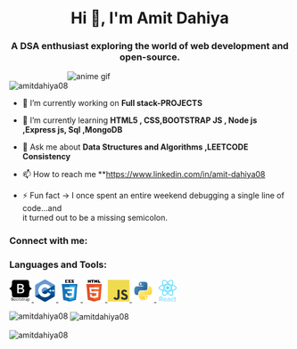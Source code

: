 
<h1 align="center">Hi 👋, I'm Amit Dahiya</h1>
<h3 align="center">A DSA enthusiast exploring the world of web development and open-source.</h3>
<img align="right" width="400" src="https://user-images.githubusercontent.com/55389276/140866485-8fb1c876-9a8f-4d6a-98dc-08c4981eaf70.gif" alt="anime gif">
<p align="left"> <img src="https://komarev.com/ghpvc/?username=amitdahiya08&label=Profile%20views&color=0e75b6&style=flat" alt="amitdahiya08" /> </p>

- 🔭 I’m currently working on **Full stack-PROJECTS**

- 🌱 I’m currently learning **HTML5 , CSS,BOOTSTRAP JS , Node js ,Express js, Sql ,MongoDB**

- 💬 Ask me about **Data Structures and Algorithms ,LEETCODE Consistency**

- 📫 How to reach me **https://www.linkedin.com/in/amit-dahiya08
- ⚡ Fun fact ->  I once spent an entire weekend debugging a single line of code...and </br>              it turned out to be a missing semicolon.

<h3 align="left">Connect with me:</h3>
<p align="left">
</p>

<h3 align="left">Languages and Tools:</h3>
<p align="left"> <a href="https://getbootstrap.com" target="_blank" rel="noreferrer"> <img src="https://raw.githubusercontent.com/devicons/devicon/master/icons/bootstrap/bootstrap-plain-wordmark.svg" alt="bootstrap" width="40" height="40"/> </a> <a href="https://www.w3schools.com/cpp/" target="_blank" rel="noreferrer"> <img src="https://raw.githubusercontent.com/devicons/devicon/master/icons/cplusplus/cplusplus-original.svg" alt="cplusplus" width="40" height="40"/> </a> <a href="https://www.w3schools.com/css/" target="_blank" rel="noreferrer"> <img src="https://raw.githubusercontent.com/devicons/devicon/master/icons/css3/css3-original-wordmark.svg" alt="css3" width="40" height="40"/> </a> <a href="https://www.w3.org/html/" target="_blank" rel="noreferrer"> <img src="https://raw.githubusercontent.com/devicons/devicon/master/icons/html5/html5-original-wordmark.svg" alt="html5" width="40" height="40"/> </a> <a href="https://developer.mozilla.org/en-US/docs/Web/JavaScript" target="_blank" rel="noreferrer"> <img src="https://raw.githubusercontent.com/devicons/devicon/master/icons/javascript/javascript-original.svg" alt="javascript" width="40" height="40"/> </a> <a href="https://www.python.org" target="_blank" rel="noreferrer"> <img src="https://raw.githubusercontent.com/devicons/devicon/master/icons/python/python-original.svg" alt="python" width="40" height="40"/> </a> <a href="https://reactjs.org/" target="_blank" rel="noreferrer"> <img src="https://raw.githubusercontent.com/devicons/devicon/master/icons/react/react-original-wordmark.svg" alt="react" width="40" height="40"/> </a> </p>

<p><img align="left" src="https://github-readme-stats.vercel.app/api/top-langs?username=amitdahiya08&show_icons=true&locale=en&layout=compact" alt="amitdahiya08" /></p>

<p>&nbsp;<img align="center" src="https://github-readme-stats.vercel.app/api?username=amitdahiya08&show_icons=true&locale=en" alt="amitdahiya08" /></p>

<p><img align="center" src="https://github-readme-streak-stats.herokuapp.com/?user=amitdahiya08&" alt="amitdahiya08" /></p>
